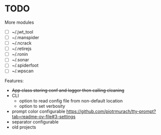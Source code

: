 # TODO

More modules

- [ ] ~/.jwt_tool
- [ ] ~/.manspider
- [ ] ~/.ncrack
- [ ] ~/.retirejs
- [ ] ~/.ronin
- [ ] ~/.sonar
- [ ] ~/.spiderfoot
- [ ] ~/.wpscan

Features:

- ~~App class storing conf and logger then calling cleaning~~
- CLI
  - option to read config file from non-default location
  - option to set verbosity
- prompt color configurable https://github.com/piotrmurach/tty-prompt?tab=readme-ov-file#3-settings
- separator configurable
- old projects